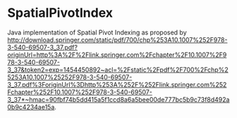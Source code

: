 # SpatialPivotIndex

Java implementation of Spatial Pivot Indexing as proposed by http://download.springer.com/static/pdf/700/chp%253A10.1007%252F978-3-540-69507-3_37.pdf?originUrl=http%3A%2F%2Flink.springer.com%2Fchapter%2F10.1007%2F978-3-540-69507-3_37&token2=exp=1454450892~acl=%2Fstatic%2Fpdf%2F700%2Fchp%25253A10.1007%25252F978-3-540-69507-3_37.pdf%3ForiginUrl%3Dhttp%253A%252F%252Flink.springer.com%252Fchapter%252F10.1007%252F978-3-540-69507-3_37*~hmac=90fbf74b5dd415a5f1ccd8a6a5bee00de777bc5b9c73f8d492a0b9c4234ae15a.

